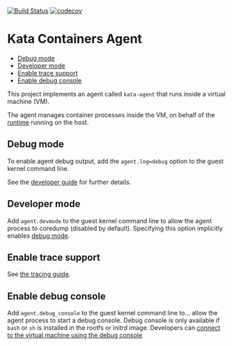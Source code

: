 [![Build Status](https://travis-ci.org/kata-containers/agent.svg?branch=master)](https://travis-ci.org/kata-containers/agent)
[![codecov](https://codecov.io/gh/kata-containers/agent/branch/master/graph/badge.svg)](https://codecov.io/gh/kata-containers/agent)

# Kata Containers Agent

* [Debug mode](#debug-mode)
* [Developer mode](#developer-mode)
* [Enable trace support](#enable-trace-support)
* [Enable debug console](#enable-debug-console)

This project implements an agent called `kata-agent` that runs inside a virtual machine (VM).

The agent manages container processes inside the VM, on behalf of the
[runtime](https://github.com/kata-containers/runtime) running on the host.

## Debug mode

To enable agent debug output, add the `agent.log=debug` option to the guest kernel command line.

See the [developer guide](https://github.com/kata-containers/documentation/blob/master/Developer-Guide.md#enable-full-debug) for further details.

## Developer mode

Add `agent.devmode` to the guest kernel command line to allow the agent
process to coredump (disabled by default). Specifying this option implicitly
enables [debug mode](#debug-mode).

## Enable trace support

See [the tracing guide](TRACING.md).

## Enable debug console

Add `agent.debug_console` to the guest kernel command line to...
allow the agent process to start a debug console. Debug console is only available if `bash`
or `sh` is installed in the rootfs or initrd image. Developers can [connect to the virtual
machine using the debug console](https://github.com/kata-containers/documentation/blob/master/Developer-Guide.md#connect-to-the-virtual-machine-using-the-debug-console)
